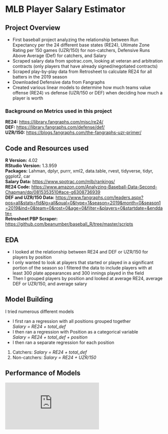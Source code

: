 # MLB Player Salary Estimator

## Project Overview
* First baseball project analyzing the relationship between Run Expectancy per the 24 different base states (RE24), Ultimate Zone Rating per 150 games (UZR/150) for non-catchers, Defensive Runs Above Average (Def) for catchers, and Salary
* Scraped salary data from spotrac.com, looking at veteran and arbitration contracts (only players that have already signed/negotiated contracts)
* Scraped play-by-play data from Retrosheet to calculate RE24 for all batters in the 2019 season
* Downloaded Defensive data from Fangraphs
* Created various linear models to determine how much teams value offense (RE24) vs defense (UZR/150 or DEF) when deciding how much a player is worth

### Background on Metrics used in this project
**RE24:** https://library.fangraphs.com/misc/re24/  
**DEF:** https://library.fangraphs.com/defense/def/  
**UZR/150:** https://blogs.fangraphs.com/the-fangraphs-uzr-primer/  



## Code and Resources used
**R Version:** 4.02  
**RStudio Version:** 1.3.959  
**Packages:** Lahman, dplyr, purrr, xml2, data.table, rvest, tidyverse, tidyr, ggplot2, car  
**Salary Data:** https://www.spotrac.com/mlb/rankings/  
**RE24 Code:** https://www.amazon.com/Analyzing-Baseball-Data-Second-Chapman/dp/0815353510#ace-g6308736939  
**DEF and UZR/150 Data:** https://www.fangraphs.com/leaders.aspx?pos=all&stats=fld&lg=all&qual=0&type=1&season=2019&month=0&season1=2019&ind=0&team=0&rost=0&age=0&filter=&players=0&startdate=&enddate=  
**Retrosheet PBP Scraper:** https://github.com/beanumber/baseball_R/tree/master/scripts



## EDA
* I looked at the relationship between RE24 and DEF or UZR/150 for players by position
* I only wanted to look at players that started or played in a significant portion of the season so I filtered the data to include players with at least 300 plate appearances and 300 innings played in the field   
* Then I grouped players by position and looked at average RE24, average DEF or UZR/150, and average salary


## Model Building
I tried numerous different models
* I first ran a regression with all positions grouped together  
*Salary = RE24 + total_def*
* I then ran a regression with Position as a categorical variable  
*Salary = RE24 + total_def + position*
* I then ran a separate regression for each position
1. Catchers: *Salary = RE24 + total_def*
2. Non-catchers: *Salary = RE24 + UZR/150*  



## Performance of Models
![alt text](https://github.com/alex-susi/baseball_proj_1/tree/master/model_scatterplots/plot_1B.pdf "Salary by Position")


